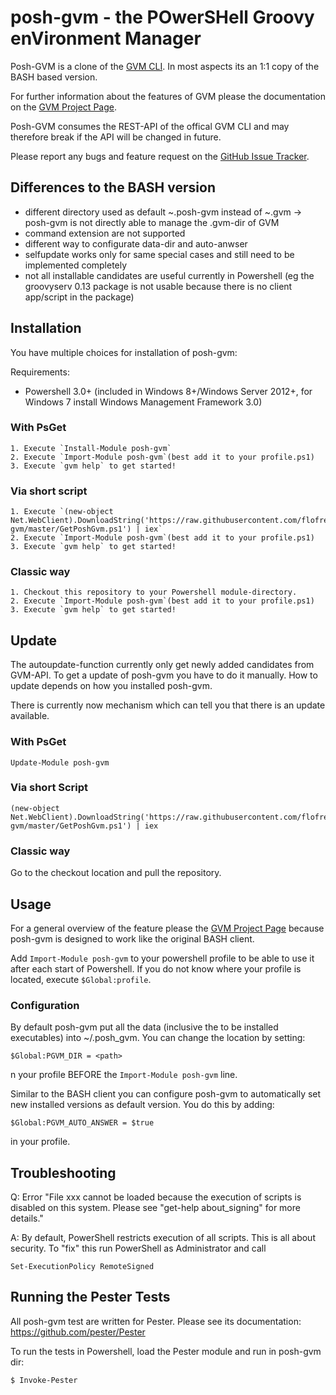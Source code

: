 # posh-gvm - the POwerSHell Groovy enVironment Manager
Posh-GVM is a clone of the [GVM CLI](https://github.com/gvmtool/gvm). In most aspects its an 1:1 copy of the BASH based version.

For further information about the features of GVM please the documentation on the [GVM Project Page](http://gvmtool.net).

Posh-GVM consumes the REST-API of the offical GVM CLI and may therefore break if the API will be changed in future.

Please report any bugs and feature request on the [GitHub Issue Tracker](https://github.com/flofreud/posh-gvm/issues).

## Differences to the BASH version
- different directory used as default ~\.posh-gvm instead of ~\.gvm -> posh-gvm is not directly able to manage the .gvm-dir of GVM
- command extension are not supported
- different way to configurate data-dir and auto-anwser
- selfupdate works only for same special cases and still need to be implemented completely 
- not all installable candidates are useful currently in Powershell (eg the groovyserv 0.13 package is not usable because there is no client app/script in the package)

## Installation

You have multiple choices for installation of posh-gvm:

Requirements:
- Powershell 3.0+ (included in Windows 8+/Windows Server 2012+, for Windows 7 install Windows Management Framework 3.0)

### With PsGet
	1. Execute `Install-Module posh-gvm`
	2. Execute `Import-Module posh-gvm`(best add it to your profile.ps1)
	3. Execute `gvm help` to get started!
	
### Via short script
	1. Execute `(new-object Net.WebClient).DownloadString('https://raw.githubusercontent.com/flofreud/posh-gvm/master/GetPoshGvm.ps1') | iex`
	2. Execute `Import-Module posh-gvm`(best add it to your profile.ps1)
	3. Execute `gvm help` to get started!

### Classic way
	1. Checkout this repository to your Powershell module-directory.
	2. Execute `Import-Module posh-gvm`(best add it to your profile.ps1)
	3. Execute `gvm help` to get started!

## Update

The autoupdate-function currently only get newly added candidates from GVM-API. To get a update of posh-gvm you have to do it manually. How to update depends on how you installed posh-gvm.

There is currently now mechanism which can tell you that there is an update available.

### With PsGet
	
	Update-Module posh-gvm

### Via short Script
	
	(new-object Net.WebClient).DownloadString('https://raw.githubusercontent.com/flofreud/posh-gvm/master/GetPoshGvm.ps1') | iex

### Classic way
Go to the checkout location and pull the repository.

## Usage

For a general overview of the feature please the [GVM Project Page](http://gvmtool.net) because posh-gvm is designed to work like the original BASH client.

Add `Import-Module posh-gvm` to your powershell profile to be able to use it after each start of Powershell. If you do not know where your profile is located, execute `$Global:profile`.

### Configuration
By default posh-gvm put all the data (inclusive the to be installed executables) into ~/.posh_gvm. You can change the location by setting: 
	
	$Global:PGVM_DIR = <path>
	
n your profile BEFORE the `Import-Module posh-gvm` line.

Similar to the BASH client you can configure posh-gvm to automatically set new installed versions as default version. You do this by adding: 

	$Global:PGVM_AUTO_ANSWER = $true

in your profile.
	
## Troubleshooting
Q: Error "File xxx cannot be loaded because the execution of scripts is disabled on this system. Please see "get-help about_signing" for more details."

A: By default, PowerShell restricts execution of all scripts. This is all about security. To "fix" this run PowerShell as Administrator and call

	Set-ExecutionPolicy RemoteSigned
	
## Running the Pester Tests

All posh-gvm test are written for Pester. Please see its documentation: https://github.com/pester/Pester

To run the tests in Powershell, load the Pester module and run in posh-gvm dir:
	
	$ Invoke-Pester